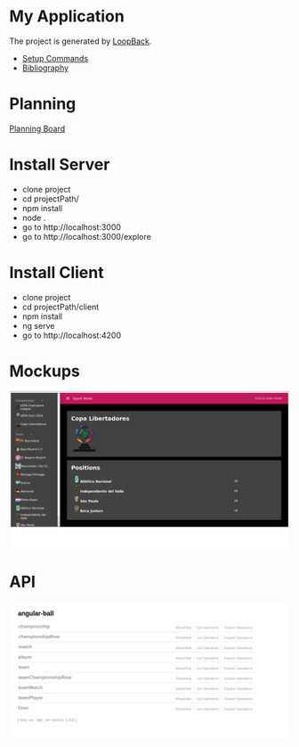 # My Application

The project is generated by [LoopBack](http://loopback.io).

* [Setup Commands](https://github.com/kapit4n/angular-ball/wiki/Setup-commands)
* [Bibliography](https://github.com/kapit4n/angular-ball/wiki/Bibliography)

# Planning
[Planning Board](https://github.com/kapit4n/angular-ball/projects/1)

# Install Server
* clone project
* cd projectPath/
* npm install
* node .
* go to http://localhost:3000
* go to http://localhost:3000/explore

# Install Client
* clone project
* cd projectPath/client
* npm install
* ng serve
* go to http://localhost:4200

# Mockups
![Championships](https://github.com/kapit4n/angular-ball/raw/master/mockups/home_1.png)

# API
![API](https://github.com/kapit4n/angular-ball/raw/master/mockups/angular_ball_api.png)

